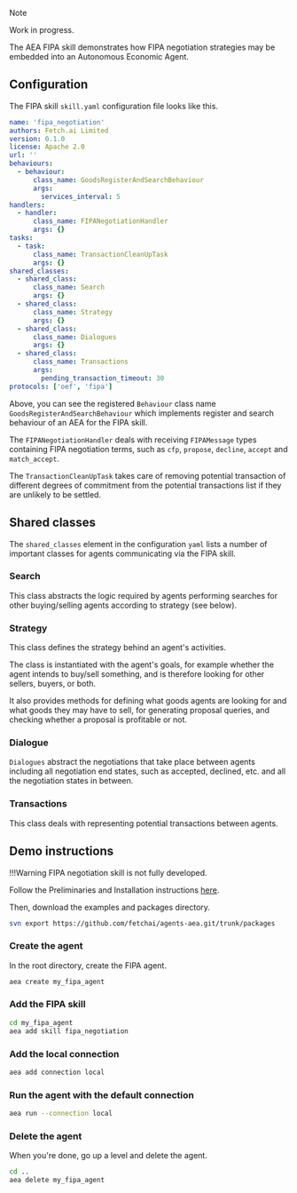 <div class="admonition note">
  <p class="admonition-title">Note</p>
  <p>Work in progress.</p>
</div>

The AEA FIPA skill demonstrates how FIPA negotiation strategies may be embedded into an Autonomous Economic Agent.

## Configuration

The FIPA skill `skill.yaml` configuration file looks like this.

```yaml
name: 'fipa_negotiation'
authors: Fetch.ai Limited
version: 0.1.0
license: Apache 2.0
url: ''
behaviours:
  - behaviour:
      class_name: GoodsRegisterAndSearchBehaviour
      args:
        services_interval: 5
handlers:
  - handler:
      class_name: FIPANegotiationHandler
      args: {}
tasks:
  - task:
      class_name: TransactionCleanUpTask
      args: {}
shared_classes:
  - shared_class:
      class_name: Search
      args: {}
  - shared_class:
      class_name: Strategy
      args: {}
  - shared_class:
      class_name: Dialogues
      args: {}
  - shared_class:
      class_name: Transactions
      args:
        pending_transaction_timeout: 30
protocols: ['oef', 'fipa']
```

Above, you can see the registered `Behaviour` class name `GoodsRegisterAndSearchBehaviour` which implements register and search behaviour of an AEA for the FIPA skill.

The `FIPANegotiationHandler` deals with receiving `FIPAMessage` types containing FIPA negotiation terms, such as `cfp`, `propose`, `decline`, `accept` and `match_accept`.

The `TransactionCleanUpTask` takes care of removing potential transaction of different degrees of commitment from the potential transactions list if they are unlikely to be settled.

## Shared classes

The `shared_classes` element in the configuration `yaml` lists a number of important classes for agents communicating via the FIPA skill.

### Search

This class abstracts the logic required by agents performing searches for other buying/selling agents according to strategy (see below).

### Strategy

This class defines the strategy behind an agent's activities.

The class is instantiated with the agent's goals, for example whether the agent intends to buy/sell something, and is therefore looking for other sellers, buyers, or both.

It also provides methods for defining what goods agents are looking for and what goods they may have to sell, for generating proposal queries, and checking whether a proposal is profitable or not.

### Dialogue

`Dialogues` abstract the negotiations that take place between agents including all negotiation end states, such as accepted, declined, etc. and all the negotiation states in between.

### Transactions

This class deals with representing potential transactions between agents.

## Demo instructions

!!!Warning
FIPA negotiation skill is not fully developed.

Follow the Preliminaries and Installation instructions <a href="../quickstart" target=_blank>here</a>.

Then, download the examples and packages directory.

```bash
svn export https://github.com/fetchai/agents-aea.git/trunk/packages
```

### Create the agent

In the root directory, create the FIPA agent.

```bash
aea create my_fipa_agent
```

### Add the FIPA skill

```bash
cd my_fipa_agent
aea add skill fipa_negotiation
```

### Add the local connection

```bash
aea add connection local
```

### Run the agent with the default connection

```bash
aea run --connection local
```

<!--
You will see the FIPA logs.

<center>![FIPA logs](assets/gym-training.png)</center>
-->

### Delete the agent

When you're done, go up a level and delete the agent.

```bash
cd ..
aea delete my_fipa_agent
```

<br/>
